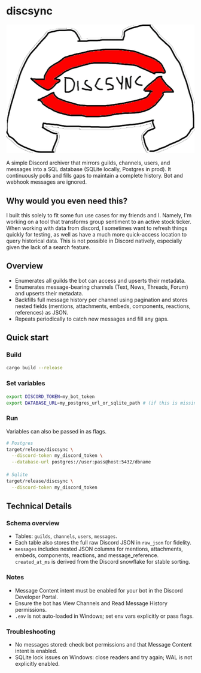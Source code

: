# discsync

![logo.png](logo.png)

A simple Discord archiver that mirrors guilds, channels, users, and messages
into a SQL database (SQLite locally, Postgres in prod). It continuously polls
and fills gaps to maintain a complete history. Bot and webhook messages are
ignored.

## Why would you even need this?

I built this solely to fit some fun use cases for my friends and I. Namely,
I'm working on a tool that transforms group sentiment to an active stock ticker.
When working with data from discord, I sometimes want to refresh things quickly for testing,
as well as have a much more quick-access location to query historical data. This is not 
possible in Discord natively, especially given the lack of a search feature.

## Overview
- Enumerates all guilds the bot can access and upserts their metadata.
- Enumerates message-bearing channels (Text, News, Threads, Forum) and upserts
  their metadata.
- Backfills full message history per channel using pagination and stores nested
  fields (mentions, attachments, embeds, components, reactions, references) as
  JSON.
- Repeats periodically to catch new messages and fill any gaps.

## Quick start

### Build
```bash
cargo build --release
```

### Set variables

```bash
export DISCORD_TOKEN=my_bot_token
export DATABASE_URL=my_postgres_url_or_sqlite_path # (if this is missing, it will use a local sqlite path)
```

### Run

Variables can also be passed in as flags.

```bash
# Postgres
target/release/discsync \
  --discord-token my_discord_token \
  --database-url postgres://user:pass@host:5432/dbname
  
# Sqlite
target/release/discsync \
  --discord-token my_discord_token
```

## Technical Details

### Schema overview
- Tables: `guilds`, `channels`, `users`, `messages`.
- Each table also stores the full raw Discord JSON in `raw_json` for fidelity.
- `messages` includes nested JSON columns for mentions, attachments, embeds,
  components, reactions, and message_reference. `created_at_ms` is derived from
  the Discord snowflake for stable sorting.

### Notes
- Message Content intent must be enabled for your bot in the Discord Developer Portal.
- Ensure the bot has View Channels and Read Message History permissions.
- `.env` is not auto-loaded in Windows; set env vars explicitly or pass flags.

### Troubleshooting
- No messages stored: check bot permissions and that Message Content intent is enabled.
- SQLite lock issues on Windows: close readers and try again; WAL is not explicitly enabled.